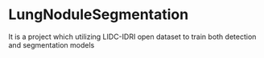 # LungNoduleSegmentation
It is a project which utilizing LIDC-IDRI open dataset to train both detection and segmentation models
